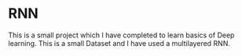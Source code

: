 # RNN

This is a small project which I have completed to learn basics of Deep learning. This is a small Dataset and I have used a multilayered RNN. 
